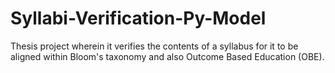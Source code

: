 # Syllabi-Verification-Py-Model
Thesis project wherein it verifies the contents of a syllabus for it to be aligned within Bloom's taxonomy and also Outcome Based Education (OBE).

